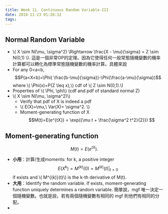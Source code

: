 ```yaml
---
title: Week 11. Continuous Random Variable-III
date: 2018-11-23 01:26:12
tags:
---
```

## Normal Random Variable
* \\( X \sim N(\mu, \sigma^2)  \Rightarrow \frac{X - \mu}{\sigma} = Z \sim N(0,1) \\). 
這是一個非常OP的定理。因為它使得任何一般常態隨機變數的機率計算都可以轉化為標準常態隨機變數的機率計算。具體來說
* For any 0<a<b,  
$$P(a<X<b)=\Phi( \frac{b-\mu}{\sigma})-\Phi(\frac{a-\mu}{\sigma})$$
where \\( \Phi(x)=P(Z \leq x),\\) cdf of \\( Z \sim N(0,1).\\)
* Properties of \\( \Phi, \phi\\) (cdf and pdf of standard normal Z)
* \\( X \sim N(\mu, \sigma^2)\\) 
	* Verify that pdf of X is indeed a pdf
	* \\( E(X)=\mu,\ Var(X)= \sigma^2. \\)
	* Moment-generating function of X
	 $$M(t)=E(e^{tX}) = \exp({\mu t + \frac{\sigma^2 t^2}{2}}) $$

## Moment-generating function
$$M(t)=E(e^{tX}). $$
* **小用**：計算/生成moments: for k, a positive integer
$$E(X^k) = M^{(k)}(0)= M^{(k)}(t) |_{t=0} $$ if exists and  \\( M^{(k)}(t)\\) is the k-th derivative of M(t).
* **大用**：Identify the random variable. If exists, moment-generating function uniquely determines a random variable. 簡單說，mgf 唯一決定一個隨機變數。也就是說，若有兩個隨機變數有相同的 mgf 則他們有相同的分配。 
* 
